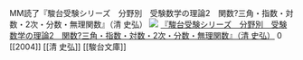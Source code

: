 MM読了『駿台受験シリーズ　分野別　受験数学の理論2　関数?三角・指数・対数・2次・分数・無理関数』（清 史弘）
[![](http://ecx.images-amazon.com/images/I/51QOJ5gvjBL._SL160_.jpg)](http://www.amazon.co.jp/exec/obidos/ASIN/479611274X/choiyaki81-22/ref=nosim)
[『駿台受験シリーズ　分野別　受験数学の理論2　関数?三角・指数・対数・2次・分数・無理関数』（清 史弘）](http://www.amazon.co.jp/exec/obidos/ASIN/479611274X/choiyaki81-22/ref=nosim)
0
[[2004]] [[清 史弘]] [[駿台文庫]]
